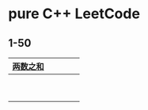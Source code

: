 # pure C++ LeetCode

## 1-50

| [两数之和](1-50/0001两数之和) |      |      |      |      |
| ----------------------------- | ---- | ---- | ---- | ---- |
|                               |      |      |      |      |
|                               |      |      |      |      |
|                               |      |      |      |      |
|                               |      |      |      |      |
|                               |      |      |      |      |
|                               |      |      |      |      |
|                               |      |      |      |      |
|                               |      |      |      |      |
|                               |      |      |      |      |
